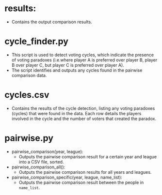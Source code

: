 # results: 
  - Contains the output comparison results.

# cycle_finder.py
  - This script is used to detect voting cycles, which indicate the presence of voting paradoxes (i.e.where player A is preferred over player B, player B over player C, but player C is preferred over player A).
  - The script identifies and outputs any cycles found in the pairwise comparison data.

# cycles.csv
  - Contains the results of the cycle detection, listing any voting paradoxes (cycles) that were found in the data. Each row details the players involved in the cycle and the number of voters that created the paradox.

# pairwise.py
  - pairwise_comparison(year, league): 
    - Outputs the pairwise comparison result for a certain year and league into a CSV file, sorted.
  - pairwise_comparison_all(): 
    - Outputs the pairwise comparison results for all years and leagues.
  - pairwise_comparison_specific(year, league, name_list): 
    - Outputs the pairwise comparison result between the people in `name_list`.